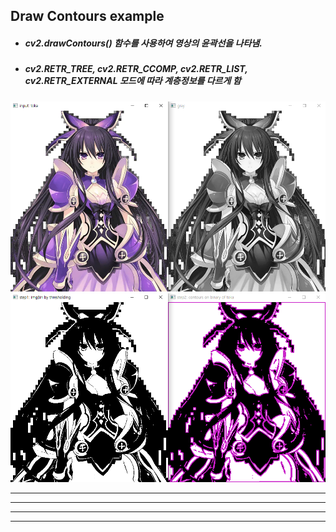 ## Draw Contours example
+ ##### cv2.drawContours() 함수를 사용하여 영상의 윤곽선을 나타냄.
+ ##### cv2.RETR_TREE, cv2.RETR_CCOMP, cv2.RETR_LIST, cv2.RETR_EXTERNAL 모드에 따라 계층정보를 다르게 함
![drawContours toka](./Images/Draw_contours_toka.PNG)
![drawContours toka](./Images/Draw_contours_toka2.PNG)
- - -

- - -

- - -

- - -


